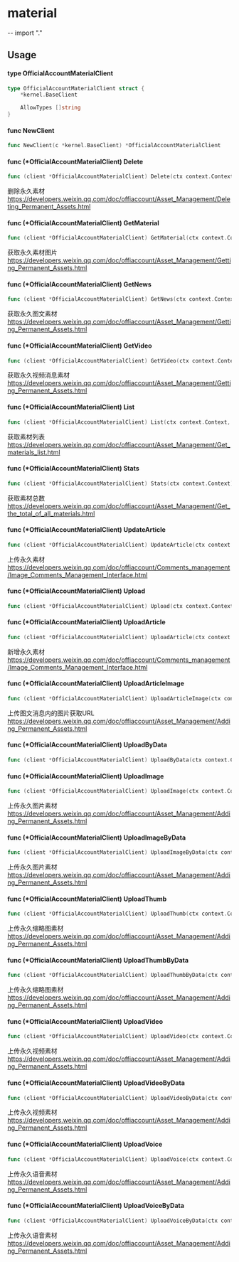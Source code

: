 # material
--
    import "."


## Usage

#### type OfficialAccountMaterialClient

```go
type OfficialAccountMaterialClient struct {
	*kernel.BaseClient

	AllowTypes []string
}
```


#### func  NewClient

```go
func NewClient(c *kernel.BaseClient) *OfficialAccountMaterialClient
```

#### func (*OfficialAccountMaterialClient) Delete

```go
func (client *OfficialAccountMaterialClient) Delete(ctx context.Context, mediaID string) (*response2.OfficialAccountRes, error)
```
删除永久素材
https://developers.weixin.qq.com/doc/offiaccount/Asset_Management/Deleting_Permanent_Assets.html

#### func (*OfficialAccountMaterialClient) GetMaterial

```go
func (client *OfficialAccountMaterialClient) GetMaterial(ctx context.Context, mediaID string) (*http.Response, error)
```
获取永久素材图片
https://developers.weixin.qq.com/doc/offiaccount/Asset_Management/Getting_Permanent_Assets.html

#### func (*OfficialAccountMaterialClient) GetNews

```go
func (client *OfficialAccountMaterialClient) GetNews(ctx context.Context, mediaID string) (*response.MaterialGetNewsRes, error)
```
获取永久图文素材
https://developers.weixin.qq.com/doc/offiaccount/Asset_Management/Getting_Permanent_Assets.html

#### func (*OfficialAccountMaterialClient) GetVideo

```go
func (client *OfficialAccountMaterialClient) GetVideo(ctx context.Context, mediaID string) (*response.MaterialGetVideoRes, error)
```
获取永久视频消息素材
https://developers.weixin.qq.com/doc/offiaccount/Asset_Management/Getting_Permanent_Assets.html

#### func (*OfficialAccountMaterialClient) List

```go
func (client *OfficialAccountMaterialClient) List(ctx context.Context, options *request.MaterialBatchGetMaterialReq) (*response.MaterialBatchGetMaterialRes, error)
```
获取素材列表
https://developers.weixin.qq.com/doc/offiaccount/Asset_Management/Get_materials_list.html

#### func (*OfficialAccountMaterialClient) Stats

```go
func (client *OfficialAccountMaterialClient) Stats(ctx context.Context) (*response.MaterialGetMaterialCountRes, error)
```
获取素材总数
https://developers.weixin.qq.com/doc/offiaccount/Asset_Management/Get_the_total_of_all_materials.html

#### func (*OfficialAccountMaterialClient) UpdateArticle

```go
func (client *OfficialAccountMaterialClient) UpdateArticle(ctx context.Context, mediaID string, articles request.AddArticlesReq, index int) (response.MaterialAddNewsRes, error)
```
上传永久素材
https://developers.weixin.qq.com/doc/offiaccount/Comments_management/Image_Comments_Management_Interface.html

#### func (*OfficialAccountMaterialClient) Upload

```go
func (client *OfficialAccountMaterialClient) Upload(ctx context.Context, Type string, path string, query *object.StringMap, result interface{}) (interface{}, error)
```

#### func (*OfficialAccountMaterialClient) UploadArticle

```go
func (client *OfficialAccountMaterialClient) UploadArticle(ctx context.Context, articles request.AddArticlesReq) (*response.MaterialAddNewsRes, error)
```
新增永久素材
https://developers.weixin.qq.com/doc/offiaccount/Comments_management/Image_Comments_Management_Interface.html

#### func (*OfficialAccountMaterialClient) UploadArticleImage

```go
func (client *OfficialAccountMaterialClient) UploadArticleImage(ctx context.Context, path string) (*response.MaterialAddMaterialRes, error)
```
上传图文消息内的图片获取URL
https://developers.weixin.qq.com/doc/offiaccount/Asset_Management/Adding_Permanent_Assets.html

#### func (*OfficialAccountMaterialClient) UploadByData

```go
func (client *OfficialAccountMaterialClient) UploadByData(ctx context.Context, Type string, name string, data []byte, query *object.StringMap, result interface{}) (interface{}, error)
```

#### func (*OfficialAccountMaterialClient) UploadImage

```go
func (client *OfficialAccountMaterialClient) UploadImage(ctx context.Context, path string) (*response.MaterialAddMaterialRes, error)
```
上传永久图片素材
https://developers.weixin.qq.com/doc/offiaccount/Asset_Management/Adding_Permanent_Assets.html

#### func (*OfficialAccountMaterialClient) UploadImageByData

```go
func (client *OfficialAccountMaterialClient) UploadImageByData(ctx context.Context, data []byte) (*response.MaterialAddMaterialRes, error)
```
上传永久图片素材
https://developers.weixin.qq.com/doc/offiaccount/Asset_Management/Adding_Permanent_Assets.html

#### func (*OfficialAccountMaterialClient) UploadThumb

```go
func (client *OfficialAccountMaterialClient) UploadThumb(ctx context.Context, path string) (*response.MaterialAddMaterialRes, error)
```
上传永久缩略图素材
https://developers.weixin.qq.com/doc/offiaccount/Asset_Management/Adding_Permanent_Assets.html

#### func (*OfficialAccountMaterialClient) UploadThumbByData

```go
func (client *OfficialAccountMaterialClient) UploadThumbByData(ctx context.Context, data []byte) (*response.MaterialAddMaterialRes, error)
```
上传永久缩略图素材
https://developers.weixin.qq.com/doc/offiaccount/Asset_Management/Adding_Permanent_Assets.html

#### func (*OfficialAccountMaterialClient) UploadVideo

```go
func (client *OfficialAccountMaterialClient) UploadVideo(ctx context.Context, path string, title string, description string) (*response.MaterialAddMaterialRes, error)
```
上传永久视频素材
https://developers.weixin.qq.com/doc/offiaccount/Asset_Management/Adding_Permanent_Assets.html

#### func (*OfficialAccountMaterialClient) UploadVideoByData

```go
func (client *OfficialAccountMaterialClient) UploadVideoByData(ctx context.Context, data []byte, title string, description string) (*response.MaterialAddMaterialRes, error)
```
上传永久视频素材
https://developers.weixin.qq.com/doc/offiaccount/Asset_Management/Adding_Permanent_Assets.html

#### func (*OfficialAccountMaterialClient) UploadVoice

```go
func (client *OfficialAccountMaterialClient) UploadVoice(ctx context.Context, path string) (*response.MaterialAddMaterialRes, error)
```
上传永久语音素材
https://developers.weixin.qq.com/doc/offiaccount/Asset_Management/Adding_Permanent_Assets.html

#### func (*OfficialAccountMaterialClient) UploadVoiceByData

```go
func (client *OfficialAccountMaterialClient) UploadVoiceByData(ctx context.Context, data []byte) (*response.MaterialAddMaterialRes, error)
```
上传永久语音素材
https://developers.weixin.qq.com/doc/offiaccount/Asset_Management/Adding_Permanent_Assets.html
